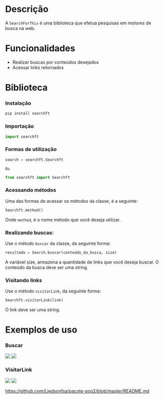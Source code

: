 # Descrição
A `SearchForThis` é uma biblioteca que efetua pesquisas em motores de busca na web.

# Funcionalidades
* Realizar buscas por conteúdos desejados
* Acessar links retornados

# Biblioteca
### Instalação
```python
pip install searchft
```

### Importação
```python
import searchft
```
### Formas de utilização
```python
search = searchft.Searchft
```
`Ou`
```python
from searchft import Searchft
``` 

### Acessando métodos
Uma das formas de acessar os métodos da classe, é a seguinte:
```python
Searchft.method()
```
Onde `method`, é o nome método que você deseja utilizar.

### Realizando buscas:
Use o método `buscar` da classe, da seguinte forma:
```python
resultado = Search.buscar(conteúdo_da_busca, size)
```
A variável size, armazena a quantidade de links que você deseja buscar. O conteúdo da busca deve ser uma string.

### Visitando links
Use o método `visitarLink`, da seguinte forma:
```python
Searchft.visitarLink(link)
```
O link deve ser uma string.

# Exemplos de uso

### Buscar
<img src="exemplo-busca.png">
<img src="terminal-busca.png">

### VisitarLink
<img src="exemplo-visitarlink.png">
<img src="python-org.png">

https://github.com/Liedsonfsa/pacote-poo2/blob/master/README.md
